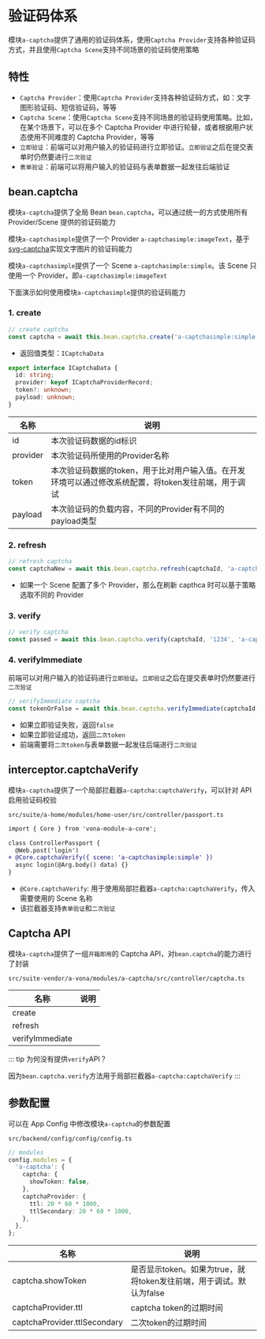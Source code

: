 # 验证码体系

模块`a-captcha`提供了通用的验证码体系，使用`Captcha Provider`支持各种验证码方式，并且使用`Captcha Scene`支持不同场景的验证码使用策略

## 特性

* `Captcha Provider`：使用`Captcha Provider`支持各种验证码方式，如：文字图形验证码、短信验证码，等等
* `Captcha Scene`：使用`Captcha Scene`支持不同场景的验证码使用策略。比如，在某个场景下，可以在多个 Captcha Provider 中进行轮替，或者根据用户状态使用不同难度的 Captcha Provider，等等
* `立即验证`：前端可以对用户输入的验证码进行立即验证。`立即验证`之后在提交表单时仍然要进行`二次验证`
* `表单验证`：前端可以将用户输入的验证码与表单数据一起发往后端验证

## bean.captcha

模块`a-captcha`提供了全局 Bean `bean.captcha`，可以通过统一的方式使用所有 Provider/Scene 提供的验证码能力

模块`a-captchasimple`提供了一个 Provider `a-captchasimple:imageText`，基于[svg-captcha](https://github.com/produck/svg-captcha)实现文字图片的验证码能力

模块`a-captchasimple`提供了一个 Scene `a-captchasimple:simple`。该 Scene 只使用一个 Provider，即`a-captchasimple:imageText`

下面演示如何使用模块`a-captchasimple`提供的验证码能力

### 1. create

``` typescript
// create captcha
const captcha = await this.bean.captcha.create('a-captchasimple:simple');
```

* 返回值类型：`ICaptchaData`

``` typescript
export interface ICaptchaData {
  id: string;
  provider: keyof ICaptchaProviderRecord;
  token?: unknown;
  payload: unknown;
}
```

|名称|说明|
|--|--|
|id|本次验证码数据的id标识|
|provider|本次验证码所使用的Provider名称|
|token|本次验证码数据的token，用于比对用户输入值。在开发环境可以通过修改系统配置，将token发往前端，用于调试|
|payload|本次验证码的负载内容，不同的Provider有不同的payload类型|

### 2. refresh

``` typescript
// refresh captcha
const captchaNew = await this.bean.captcha.refresh(captchaId, 'a-captchasimple:simple');
```

- 如果一个 Scene 配置了多个 Provider，那么在刷新 capthca 时可以基于策略选取不同的 Provider

### 3. verify

``` typescript
// verify captcha
const passed = await this.bean.captcha.verify(captchaId, '1234', 'a-captchasimple:simple');
```

### 4. verifyImmediate

前端可以对用户输入的验证码进行`立即验证`。`立即验证`之后在提交表单时仍然要进行`二次验证`

``` typescript
// verifyImmediate captcha
const tokenOrFalse = await this.bean.captcha.verifyImmediate(captchaId, '1234');
```

- 如果立即验证失败，返回`false`
- 如果立即验证成功，返回`二次token`
- 前端需要将`二次token`与表单数据一起发往后端进行`二次验证`

## interceptor.captchaVerify

模块`a-captcha`提供了一个局部拦截器`a-captcha:captchaVerify`，可以针对 API 启用验证码校验

`src/suite/a-home/modules/home-user/src/controller/passport.ts`

``` diff
import { Core } from 'vona-module-a-core';

class ControllerPassport {
  @Web.post('login')
+ @Core.captchaVerify({ scene: 'a-captchasimple:simple' })
  async login(@Arg.body() data) {}
}  
```

- `@Core.captchaVerify`: 用于使用局部拦截器`a-captcha:captchaVerify`，传入需要使用的 Scene 名称
- 该拦截器支持`表单验证`和`二次验证`

## Captcha API

模块`a-captcha`提供了一组`开箱即用`的 Captcha API，对`bean.captcha`的能力进行了封装

`src/suite-vendor/a-vona/modules/a-captcha/src/controller/captcha.ts`

|名称|说明|
|--|--|
|create||
|refresh||
|verifyImmediate||

::: tip
为何没有提供`verify`API？

因为`bean.captcha.verify`方法用于局部拦截器`a-captcha:captchaVerify`
:::

## 参数配置

可以在 App Config 中修改模块`a-captcha`的参数配置

`src/backend/config/config/config.ts`

``` typescript
// modules
config.modules = {
  'a-captcha': {
    captcha: {
      showToken: false,
    },
    captchaProvider: {
      ttl: 20 * 60 * 1000,
      ttlSecondary: 20 * 60 * 1000,
    },
  },
};
```

|名称|说明|
|--|--|
|captcha.showToken|是否显示token。如果为true，就将token发往前端，用于调试。默认为false|
|captchaProvider.ttl|captcha token的过期时间|
|captchaProvider.ttlSecondary|二次token的过期时间|
